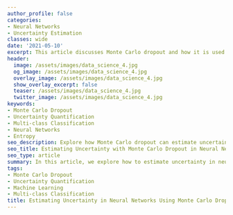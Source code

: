 ```yaml
---
author_profile: false
categories:
- Neural Networks
- Uncertainty Estimation
classes: wide
date: '2021-05-10'
excerpt: This article discusses Monte Carlo dropout and how it is used to estimate uncertainty in multi-class neural network classification, covering methods such as entropy, variance, and predictive probabilities.
header:
  image: /assets/images/data_science_4.jpg
  og_image: /assets/images/data_science_4.jpg
  overlay_image: /assets/images/data_science_4.jpg
  show_overlay_excerpt: false
  teaser: /assets/images/data_science_4.jpg
  twitter_image: /assets/images/data_science_4.jpg
keywords:
- Monte Carlo Dropout
- Uncertainty Quantification
- Multi-class Classification
- Neural Networks
- Entropy
seo_description: Explore how Monte Carlo dropout can estimate uncertainty in neural networks for multi-class classification, examining various methods to derive uncertainty scores.
seo_title: Estimating Uncertainty with Monte Carlo Dropout in Neural Networks
seo_type: article
summary: In this article, we explore how to estimate uncertainty in neural network predictions using Monte Carlo dropout. We explain the mechanism of Monte Carlo dropout and dive into methods like entropy, predictive probabilities, and error-function-based uncertainty estimation.
tags:
- Monte Carlo Dropout
- Uncertainty Quantification
- Machine Learning
- Multi-class Classification
title: Estimating Uncertainty in Neural Networks Using Monte Carlo Dropout
---
```


